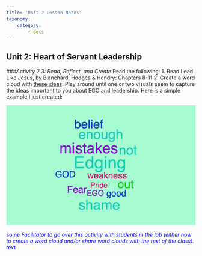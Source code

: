```yaml
---
title: 'Unit 2 Lesson Notes'
taxonomy:
    category:
        - docs
---
```


## Unit 2: Heart of Servant Leadership

###*Activity 2.3: Read, Reflect, and Create*
Read the following:
 	1. Read Lead Like Jesus, by Blanchard, Hodges & Hendry: Chapters 8-11
 	2. Create a word cloud with [these ideas](https://worditout.com). Play around until one or two visuals seem to capture the ideas important to you about EGO and leadership. Here is a simple example I just created:

![](example1.png)

<span style="color:blue">some *Facilitator to go over this activity with students in the lab (either how to create a word cloud and/or share word clouds with the rest of the class).* text</span>
